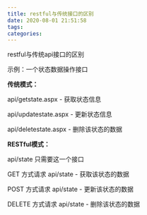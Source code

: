 ```yaml
---
title: restful与传统接口的区别
date: 2020-08-01 21:51:58
tags:
categories:
---
```


restful与传统api接口的区别

<!--more-->

示例：一个状态数据操作接口

**传统模式：**

api/getstate.aspx - 获取状态信息

api/updatestate.aspx - 更新状态信息

api/deletestate.aspx - 删除该状态的数据

 
**RESTful模式：**

api/state 只需要这一个接口

GET 方式请求 api/state - 获取该状态的数据

POST 方式请求 api/state - 更新该状态的数据

DELETE 方式请求 api/state - 删除该状态的数据